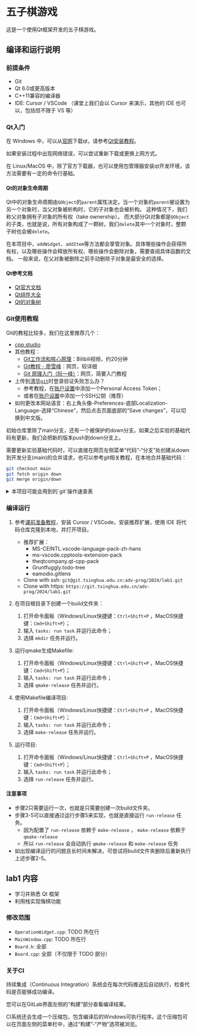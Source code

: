 # 五子棋游戏

这是一个使用Qt框架开发的五子棋游戏。

## 编译和运行说明

### 前提条件

- Git
- Qt 6.0或更高版本
- C++11兼容的编译器
- IDE: Cursor / VSCode （课堂上我们会以 Cursor 来演示，其他的 IDE 也可以，包括但不限于 VS 等）

### Qt入门

在 Windows 中，可以从[官网](https://www.qt.io/download-qt-installer-oss)下载qt，请参考[Qt安装教程](https://meeting.tencent.com/crm/NXBPkX8K4c)。

如果安装过程中出现网络错误，可以尝试重新下载或更换上网方式。

在 Linux/MacOS 中，除了官方下载器，也可以使用包管理器安装qt开发环境，该方法需要有一定的命令行基础。

#### Qt的对象生命周期

Qt中的对象生命周期由`QObject`的`parent`属性决定。当一个对象的`parent`被设置为另一个对象时，当父对象被析构时，它的子对象也会被析构。
这种情况下，我们称父对象拥有子对象的所有权（take ownership）。
而大部分Qt对象都是`QObject`的子类，也就是说，所有对象构成了一颗树，我们`delete`其中一个对象时，整颗子树也会被`delete`。

在本项目中，`addWidget`、`addItem`等方法都会掌管对象。具体哪些操作会获得所有权，以及哪些操作会释放所有权、哪些操作会删除对象，需要查阅具体函数的文档。
一般来说，在父对象被删除之前手动删除子对象是最安全的选择。

#### Qt参考文档

* [Qt官方文档](https://doc.qt.io/qt-6/index.html)
* [Qt组件大全](https://doc.qt.io/qt-6/gallery.html)
* [Qt的对象树](https://doc.qt.io/qt-6/objecttrees.html)

### Git使用教程

Git的教程比较多，我们在这里推荐几个：

- [cpp.studio](https://cpp.studio/toolchain/git/)
- 其他教程：
    * [Git工作流和核心原理](https://www.bilibili.com/video/BV1r3411F7kn)：Bilibili视频，约20分钟
    * [Git教程 - 廖雪峰](https://www.liaoxuefeng.com/wiki/896043488029600)：网页，较详细
    * [Git 原理入门（阮一峰）](http://www.ruanyifeng.com/blog/2018/10/git-internals.html)：网页，简要入门教程
- 上传到[清华`git`](https://git.tsinghua.edu.cn/)时登录验证失败怎么办？
    * 参考教程，在[账户设置](https://git.tsinghua.edu.cn/-/user_settings/personal_access_tokens)中添加一个Personal Access Token；
    * 或者在[账户设置](https://git.tsinghua.edu.cn/-/user_settings/keys)中添加一个SSH公钥（推荐）
- 如何更改本网站语言：右上角头像-Preferences-底部Localization-Language-选择“Chinese”，然后点击页面底部的“Save changes”，可以切换到中文版。

初始仓库里除了main分支，还有一个被保护的down分支。如果之后实验的基础代码有更新，我们会把新的版本push到down分支上。

需要更新实验基础代码时，可以直接在网页左侧菜单“代码”-“分支”处创建从down到开发分支(main)的合并请求，也可以参考git相关教程，在本地合并基础代码：

```bash
git checkout main
git fetch origin down
git merge origin/down
```

<details>
<summary>
本项目可能会用到的`git`操作速查表
</summary>

#### 基础操作

以下所有命令中`<word>`需要替换为你自己的内容。

设置用户名和邮箱：
```bash
git config --global user.email "<your email>"
git config --global user.name "<your name>"
# 例：
git config --global user.email "email@example.com"
git config --global user.name "San Zhang"
```

将代码从网上下载至本地：
```bash
git clone <repo-url>
# 例：
git clone https://git.tsinghua.edu.cn/adv-prog/2022/leveldb-sk/
```

进入仓库目录，查看当前仓库状态：
```bash
git status
```

添加文件到暂存区：
```bash
git add <files>
# 例：添加当前目录下的所有文件。“.”表示当前目录。
git add .
```

提交暂存区的文件至版本库：
```bash
git commit -m "<your message>"
# 例：
git commit -m "Create a new file"
```

#### 同步操作

添加一个远程地址：
```bash
git remote add <remote_name> <remote_url>
# 例：
git remote add upstream https://git.tsinghua.edu.cn/adv-prog/2022/leveldb-sk/
```

推送版本库的文件至远程仓库（如清华`git`）：
```bash
git push <remote> <branch>
# 例：
git push origin main
```

从远程库中下载更新：
```bash
git fetch origin main
git merge origin/main # 合并origin远程的main分支到本地的当前分支
# 或将两步合为一步：
git pull
```

#### 分支操作

创建一个新分支：
```bash
git branch <branch_name>
# 例：
git branch patch_1
```

切换到某分支：
```bash
git checkout <branch_name>
# 例：
git checkout patch_1
# 切换回来main分支：
git checkout main
```

</details>

### 编译运行

1. 参考[课前准备教程](https://meeting.tencent.com/crm/lR9GLWENe4)，安装 Cursor / VSCode，安装推荐扩展，使用 IDE 将代码仓库克隆到本地，并打开项目。
   - 推荐扩展：
     - MS-CEINTL.vscode-language-pack-zh-hans
     - ms-vscode.cpptools-extension-pack
     - theqtcompany.qt-cpp-pack
     - Gruntfuggly.todo-tree
     - eamodio.gitlens
   - Clone with ssh: `git@git.tsinghua.edu.cn:adv-prog/2024/lab1.git`
   - Clone with https: `https://git.tsinghua.edu.cn/adv-prog/2024/lab1.git`

2. 在项目根目录下创建一个build文件夹：
   1. 打开命令面板（Windows/Linux快捷键：`Ctrl+Shift+P` ，MacOS快捷键：`Cmd+Shift+P`）；
   2. 输入 `tasks: run task` 并运行此命令；
   3. 选择 `mkdir` 任务并运行。

3. 运行qmake生成Makefile:
   1. 打开命令面板（Windows/Linux快捷键：`Ctrl+Shift+P` ，MacOS快捷键：`Cmd+Shift+P`）；
   2. 输入 `tasks: run task` 并运行此命令；
   3. 选择 `qmake-release` 任务并运行。

4. 使用Makefile编译项目:
   1. 打开命令面板（Windows/Linux快捷键：`Ctrl+Shift+P` ，MacOS快捷键：`Cmd+Shift+P`）；
   2. 输入 `tasks: run task` 并运行此命令；
   3. 选择 `make-release` 任务并运行。

5. 运行项目:
   1. 打开命令面板（Windows/Linux快捷键：`Ctrl+Shift+P` ，MacOS快捷键：`Cmd+Shift+P`）；
   2. 输入 `tasks: run task` 并运行此命令；
   3. 选择 `run-release` 任务并运行。

#### 注意事项

- 步骤2只需要运行一次，也就是只需要创建一次build文件夹。
- 步骤3-5可以直接通过运行步骤5来实现，也就是直接运行 `run-release` 任务。
  - 因为配置了 `run-release` 依赖于 `make-release` ， `make-release` 依赖于 `qmake-release` 
  - 所以 `run-release` 会自动执行 `qmake-release` 和 `make-release` 任务
- 如出现编译运行的问题且长时间未解决，可尝试将build文件夹删除后重新执行上述步骤2-5。

## lab1 内容

- 学习并熟悉 Qt 框架
- 利用栈实现悔棋功能

### 修改范围

- `OperationWidget.cpp`: TODO 所在行
- `MainWindow.cpp`: TODO 所在行
- `Board.h`: 全部
- `Board.cpp`: 全部（不仅限于 TODO 部分）

### 关于CI

持续集成（Continuous Integration）系统会在每次代码推送后自动执行，检查代码是否能够成功编译。

您可以在GitLab界面左侧的“构建”部分查看编译结果。

CI系统还会生成一个压缩包，包含编译后的Windows可执行程序。这个压缩包可以在页面左侧的菜单栏中，通过“构建”-“产物”选项被浏览。
